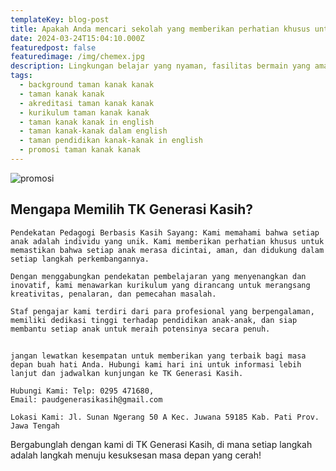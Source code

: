 ```yaml
---
templateKey: blog-post
title: Apakah Anda mencari sekolah yang memberikan perhatian khusus untuk perkembangan anak Anda? TK Generasi Kasih adalah pilihan terbaik untuk memulai perjalanan pendidikan mereka!
date: 2024-03-24T15:04:10.000Z
featuredpost: false
featuredimage: /img/chemex.jpg
description: Lingkungan belajar yang nyaman, fasilitas bermain yang aman, dan ruang kelas yang cerah menjadi bagian dari pengalaman belajar anak-anak di TK Generasi Kasih.
tags:
  - background taman kanak kanak
  - taman kanak kanak
  - akreditasi taman kanak kanak
  - kurikulum taman kanak kanak
  - taman kanak kanak in english
  - taman kanak-kanak dalam english
  - taman pendidikan kanak-kanak in english
  - promosi taman kanak kanak
---
```

![promosi](/img/finish3.jpg)




##  Mengapa Memilih TK Generasi Kasih?

    Pendekatan Pedagogi Berbasis Kasih Sayang: Kami memahami bahwa setiap anak adalah individu yang unik. Kami memberikan perhatian khusus untuk memastikan bahwa setiap anak merasa dicintai, aman, dan didukung dalam setiap langkah perkembangannya.

    Dengan menggabungkan pendekatan pembelajaran yang menyenangkan dan inovatif, kami menawarkan kurikulum yang dirancang untuk merangsang kreativitas, penalaran, dan pemecahan masalah.

    Staf pengajar kami terdiri dari para profesional yang berpengalaman, memiliki dedikasi tinggi terhadap pendidikan anak-anak, dan siap membantu setiap anak untuk meraih potensinya secara penuh.

## 

    jangan lewatkan kesempatan untuk memberikan yang terbaik bagi masa depan buah hati Anda. Hubungi kami hari ini untuk informasi lebih lanjut dan jadwalkan kunjungan ke TK Generasi Kasih.

    Hubungi Kami: Telp: 0295 471680, 
    Email: paudgenerasikasih@gmail.com 

    Lokasi Kami: Jl. Sunan Ngerang 50 A Kec. Juwana 59185 Kab. Pati Prov. Jawa Tengah

Bergabunglah dengan kami di TK Generasi Kasih, di mana setiap langkah adalah langkah menuju kesuksesan masa depan yang cerah! 